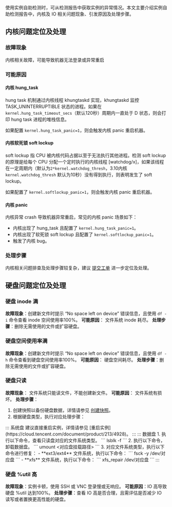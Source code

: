 使用实例自助检测时，可从检测报告中获取实例的异常情况。本文主要介绍实例自助检测报告中，内核及 IO 相关问题现象、引发原因及处理步骤。

## 内核问题定位及处理

### 故障现象
内核相关故障，可能导致机器无法登录或异常重启

### 可能原因
#### 内核 hung_task
hung task 机制通过内核线程 khungtaskd 实现，khungtaskd 监控 TASK_UNINTERRUPTIBLE 状态的进程。如果在 `kernel.hung_task_timeout_secs`（默认120秒）周期内一直处于 D 状态，则会打印 hung task 进程的堆栈信息。

如果配置 `kernel.hung_task_panic=1`，则会触发内核 panic 重启机器。



#### 内核软死锁 soft lockup
soft lockup 指 CPU 被内核代码占据以至于无法执行其他进程。检测 soft lockup 的原理是给每个 CPU 分配一个定时执行的内核线程 [watchdog/x]，如果该线程在一定周期内（默认为`2*kernel.watchdog_thresh`，3.10内核 `kernel.watchdog_thresh` 默认为10秒）没有得到执行，则表明发生了 soft lockup。

如果配置了 `kernel.softlockup_panic=1`，则会触发内核 panic 重启机器。


#### 内核 panic
内核异常 crash 导致机器异常重启，常见的内核 panic 场景如下：
- 内核出现了 hung_task 且配置了 `kernel.hung_task_panic=1`。
- 内核出现了软死锁 soft lockup 且配置了 `kernel.softlockup_panic=1`。
- 触发了内核 bug。

### 处理步骤
内核相关问题排查及处理步骤较复杂，建议 [提交工单](https://console.cloud.tencent.com/workorder/category) 进一步定位及处理。


## 硬盘问题定位及处理

### 硬盘 inode 满
**故障现象**：创建新文件时提示 “No space left on device” 错误信息，且使用 `df -i` 命令查看 inode 空间使用率100%。
**可能原因**： 文件系统 inode 耗尽。
**处理步骤**：删除无需使用的文件或扩容硬盘。

### 硬盘空间使用率满
**故障现象**：创建新文件时提示 “No space left on device” 错误信息，且使用 `df -h` 命令查看到硬盘空间使用率100%。
**可能原因**： 硬盘空间耗尽。
**处理步骤**：删除无需使用的文件或扩容硬盘。

### 硬盘只读
**故障现象**： 文件系统只能读文件，不能创建新文件。
**可能原因**： 文件系统有损坏。
**处理步骤**：
1. 创建快照以备份硬盘数据，详情请参见 [创建快照](https://cloud.tencent.com/document/product/362/5755)。
2. 根据硬盘类型，执行对应处理步骤：
<dx-tabs>
::: 系统盘
建议直接重启实例，详情请参见 [重启实例](https://cloud.tencent.com/document/product/213/4928)。
::: 
::: 数据盘
1. 执行以下命令，查看只读盘对应的文件系统类型。
```
lsblk -f
``` 
2. 执行以下命令，卸载数据盘。
```
umount <对应盘挂载路径>
```
3. 对应文件系统类型，执行以下命令进行修复：
 - **ext3/ext4** 文件系统，执行以下命令：
```
fsck -y /dev/对应盘
```
 - **xfs** 文件系统，执行以下命令：
```
xfs_repair /dev/对应盘
```
:::
</dx-tabs>

### 硬盘 %util 高
**故障现象**：实例卡顿，使用 SSH 或 VNC 登录慢或无响应。
**可能原因**：IO 高导致硬盘 %util 达到100%。
**处理步骤**：查看 IO 高是否合理，且需评估是否减少 IO 读写或者置换更高性能的硬盘。




